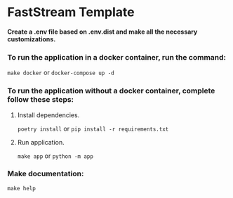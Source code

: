 # FastStream Template

**Create a .env file based on .env.dist and make all the necessary customizations.**

### To run the application in a docker container, run the command:
`make docker` or `docker-compose up -d`

### To run the application without a docker container, complete follow these steps:
1. Install dependencies.

    `poetry install` or `pip install -r requirements.txt`
2. Run application.

   `make app` or `python -m app`

### Make documentation:
`make help`
